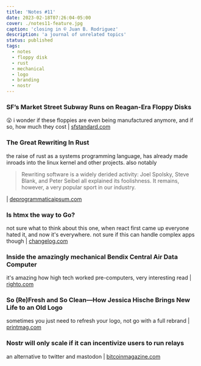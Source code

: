 ```yaml
---
title: 'Notes #11'
date: 2023-02-18T07:26:04-05:00
cover: ./notes11-feature.jpg
caption: 'closing in © Juan B. Rodriguez'
description: 'a journal of unrelated topics'
status: published
tags:
  - notes
  - floppy disk
  - rust
  - mechanical
  - logo
  - branding
  - nostr
---
```


### SF’s Market Street Subway Runs on Reagan-Era Floppy Disks

😮 i wonder if these floppies are even being manufactured anymore, and if so, how much they cost | [sfstandard.com](https://sfstandard.com/transportation/sfs-market-street-subway-runs-on-reagan-era-floppy-disks/)

### The Great Rewriting In Rust

the raise of rust as a systems programming language, has already made inroads into the linux kernel and other projects. also notably

> Rewriting software is a widely derided activity: Joel Spolsky, Steve Blank, and Peter Seibel all explained its foolishness. It remains, however, a very popular sport in our industry.

| [deprogrammaticaipsum.com](https://deprogrammaticaipsum.com/the-great-rewriting-in-rust/)

### Is htmx the way to Go?

not sure what to think about this one, when react first came up everyone hated it, and now it's everywhere. not sure if this can handle complex apps though | [changelog.com](https://changelog.com/gotime/266)

### Inside the amazingly mechanical Bendix Central Air Data Computer

it's amazing how high tech worked pre-computers, very interesting read | [righto.com](https://www.righto.com/2023/02/bendix-central-air-data-computer-cadc.html)

### So (Re)Fresh and So Clean—How Jessica Hische Brings New Life to an Old Logo

sometimes you just need to refresh your logo, not go with a full rebrand | [printmag.com](https://www.printmag.com/designer-interviews/jessica-hische-logo-refresh/)

### Nostr will only scale if it can incentivize users to run relays

an alternative to twitter and mastodon | [bitcoinmagazine.com](https://bitcoinmagazine.com/culture/can-nostr-grow-to-twitter-size)
